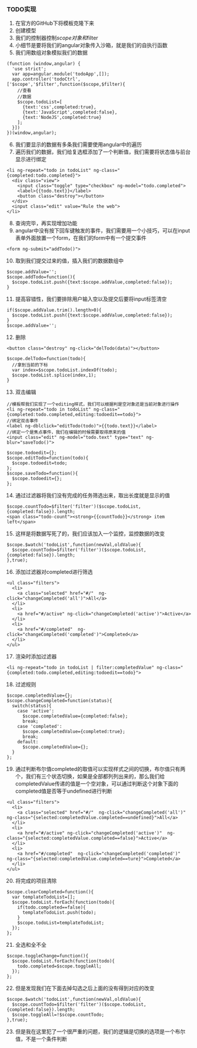 ### TODO实现
1. 在官方的GitHub下将模板克隆下来
2. 创建模型
3. 我们的控制器控制$scope对象和$filter
4. 小细节是要将我们的angular对象传入沙箱，就是我们的自执行函数
5. 我们用数组对象模拟我们的数据
```
(function (window,angular) {
  'use strict';
  var app=angular.module('todoApp',[]);
  app.controller('todoCtrl', ['$scope','$filter',function($scope,$filter){
    //查看
    //数据
    $scope.todoList=[
      {text:'css',completed:true},
      {text:'JavaScript',completed:false},
      {text:'NodeJS',completed:true}
    ];
  }])
})(window,angular);
```
6. 我们要显示的数据有多条我们需要使用angular中的遍历
7. 遍历我们的数据，我们给复选框添加了一个判断值，我们需要将状态值与前台显示进行绑定
```
<li ng-repeat="todo in todoList" ng-class="{completed:todo.completed}">
  <div class="view">
    <input class="toggle" type="checkbox" ng-model="todo.completed">
    <label>{{todo.text}}</label>
    <button class="destroy"></button>
  </div>
  <input class="edit" value="Rule the web">
</li>
```
8. 查询完毕，再实现增加功能
9. angular中没有按下回车键触发的事件，我们需要用一个小技巧，可以在input表单外面放置一个form，在我们的form中有一个提交事件
```
<form ng-submit="addTodo()">
```
10. 取到我们提交过来的值，插入我们的数据数组中
```
$scope.addValue='';
$scope.addTodo=function(){
  $scope.todoList.push({text:$scope.addValue,completed:false});
}
```
11. 提高容错性，我们要排除用户输入空以及提交后要将input标签清空
```
if($scope.addValue.trim().length>0){
  $scope.todoList.push({text:$scope.addValue,completed:false});
}
$scope.addValue='';
```
12. 删除
```
<button class="destroy" ng-click="delTodo(data)"></button>

$scope.delTodo=function(todo){
  //拿到当前的下标
  var index=$scope.todoList.indexOf(todo);
  $scope.todoList.splice(index,1);
}
```
13. 双击编辑
```
//模板帮我们实现了一个editing样式，我们可以根据判是空对象还是当前对象进行操作
<li ng-repeat="todo in todoList" ng-class="{completed:todo.completed,editing:todoedit==todo}">
//绑定双击事件
<label ng-dblclick="editTodo(todo)">{{todo.text}}</label>
//绑定一个是焦点事件，我们在编辑的时候需要取得原来的值
<input class="edit" ng-model="todo.text" type="text" ng-blur="saveTodo()">

$scope.todoedit={};
$scope.editTodo=function(todo){
  $scope.todoedit=todo;
};
$scope.saveTodo=function(){
  $scope.todoedit={};
};
```
14. 通过过滤器将我们没有完成的任务筛选出来，取出长度就是显示的值
```
$scope.countTodo=$filter('filter')($scope.todoList,{completed:false}).length;
<span class="todo-count"><strong>{{countTodo}}</strong> item left</span>
```
15. 这样是将数据写死了的，我们应该加入一个监控，监控数据的改变
```
$scope.$watch('todoList',function(newVal,oldValue){
  $scope.countTodo=$filter('filter')($scope.todoList,{completed:false}).length;
},true);
```
16. 添加过滤器对completed进行筛选
```
<ul class="filters">
  <li>
    <a class="selected" href="#/"  ng-click="changeCompleted('all')">All</a>
  </li>
  <li>
    <a href="#/active" ng-click="changeCompleted('active')">Active</a>
  </li>
  <li>
    <a href="#/completed"  ng-click="changeCompleted('completed')">Completed</a>
  </li>
</ul>
```
17. 渲染时添加过滤器
```
<li ng-repeat="todo in todoList | filter:completedValue" ng-class="{completed:todo.completed,editing:todoedit==todo}">
```
18. 过滤规则
```
$scope.completedValue={};
$scope.changeCompleted=function(status){
  switch(status){
    case 'active':
      $scope.completedValue={completed:false};
      break;
    case 'completed':
      $scope.completedValue={completed:true};
      break;
    default:
      $scope.completedValue={};
  }
};
```
19. 通过判断布尔值completed的取值可以实现样式之间的切换，布尔值只有两个，我们有三个状态切换，如果是全部都列列出来的，那么我们给completedValue传递的值是一个空对象，可以通过判断这个对象下面的completed值是否等于undefined进行判断
```
<ul class="filters">
  <li>
    <a class="selected" href="#/"  ng-click="changeCompleted('all')" ng-class="{selected:completedValue.completed==undefined}">All</a>
  </li>
  <li>
    <a href="#/active" ng-click="changeCompleted('active')"  ng-class="{selected:completedValue.completed==false}">Active</a>
  </li>
  <li>
    <a href="#/completed"  ng-click="changeCompleted('completed')"  ng-class="{selected:completedValue.completed==ture}">Completed</a>
  </li>
</ul>
```
20. 将完成的项目清除
```
$scope.clearCompleted=function(){
  var templateTodoList=[];
  $scope.todoList.forEach(function(todo){
    if(todo.completed==false){
      templateTodoList.push(todo);
    }
    $scope.todoList=templateTodoList;
  });
};
```
21. 全选和全不全
```
$scope.toggleChange=function(){
  $scope.todoList.forEach(function(todo){
    todo.completed=$scope.toggleAll;
  });
};
```
22. 但是发现我们在下面去掉勾选之后上面的没有得到对应的改变
```
$scope.$watch('todoList',function(newVal,oldValue){
  $scope.countTodo=$filter('filter')($scope.todoList,{completed:false}).length;
  $scope.toggleAll=!$scope.countTodo;
},true);
```
23. 但是我在这里犯了一个很严重的问题，我们的逻辑是切换的选项是一个布尔值，不是一个条件判断